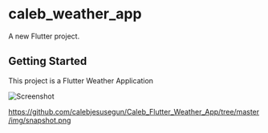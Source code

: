 # caleb_weather_app

A new Flutter project.

## Getting Started

This project is a Flutter Weather Application

![Screenshot](https://github.com/calebjesusegun/Caleb_Flutter_Weather_App/tree/master/img/snapshot.png)

https://github.com/calebjesusegun/Caleb_Flutter_Weather_App/tree/master/img/snapshot.png

